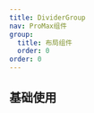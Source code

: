 ```yaml
---
title: DividerGroup
nav: ProMax组件
group:
  title: 布局组件
  order: 0
order: 0
---
```


## 基础使用

<code src="./demos/divider-group/demo1.tsx"></code>
